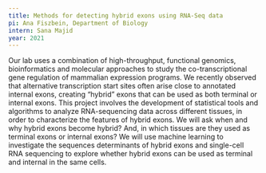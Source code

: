 ```yaml
---
title: Methods for detecting hybrid exons using RNA-Seq data
pi: Ana Fiszbein, Department of Biology
intern: Sana Majid
year: 2021
---
```


Our lab uses a combination of high-throughput, functional genomics, bioinformatics and molecular approaches to study the
co-transcriptional gene regulation of mammalian expression programs. We recently observed that alternative transcription
start sites often arise close to annotated internal exons, creating “hybrid” exons that can be used as both terminal or
internal exons. This project involves the development of statistical tools and algorithms to analyze RNA-sequencing data
across different tissues, in order to characterize the features of hybrid exons. We will ask when and why hybrid exons
become hybrid? And, in which tissues are they used as terminal exons or internal exons? We will use machine learning to
investigate the sequences determinants of hybrid exons and single-cell RNA sequencing to explore whether hybrid exons
can be used as terminal and internal in the same cells.
